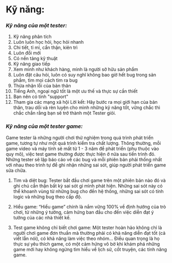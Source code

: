 # **Kỹ năng:**
### *Kỹ năng của một tester:*
1. Kỹ năng phân tích
2. Luôn luôn học hỏi, học hỏi nhanh 
3. Chi tiết, tỉ mỉ, cẩn thận, kiên trì 
4. Luôn đổi mới
5. Có nền tảng kỹ thuật
6. Kỹ năng giao tiếp
7. Xem mình như khách hàng, mình là người sở hữu sản phẩm
8. Luôn đặt câu hỏi, luôn có suy nghĩ không bao giờ hết bug trong sản phẩm, tìm mọi cách tìm ra bug 
9. Thừa nhận lỗi của bản thân
10. Tiếng Anh, ngoại ngữ tốt là một ưu thế và thực sự cần thiết
11. Bạn nên có tính "support" 
12. Tham gia các mạng xã hội
Lời kết: Hãy bước ra mọi giới hạn của bản thân, trau dồi và rèn luyện cho mình những kỹ năng tốt, vững chắc thì chắc chắn rằng bạn sẽ trở thành một Tester giỏi.
### *Kỹ năng của một tester game:*
Game tester là những người chơi thử nghiệm trong quá trình phát triển game, tương tự như một quá trình kiểm tra chất lượng. Thông thường, mỗi game video và máy tính sẽ mất từ 1 - 3 năm để phát triển (phụ thuộc vào quy mô), việc test game thường được thực hiện ở nửa sau tiến trình đó. Những tester sẽ lập báo cáo về các bug và mỗi phiên bản phải thống nhất với nhau theo trình tự để ghi nhận những sai sót, giúp người phát triển game sửa chữa.
 
1. Tìm và diệt bug: Tester bắt đầu chơi game trên một phiên bản nào đó và ghi chú cẩn thận bất kỳ sai sót gì mình phát hiện. Những sai sót này có thể khoanh vùng từ những bug cho đến hệ thống, những sai sót có tính logic và những bug theo cấp độ.
 
2. Hiểu game: “Hiểu game” chính là nắm vững 100% về định hướng của trò chơi, từ những ý tưởng, cảm hứng ban đầu cho đến việc diễn đạt ý tưởng của các nhà thiết kế.
 
3. Test game không chỉ biết chơi game: Một tester hoàn hảo không chỉ là người chơi game đơn thuần mà thường phải có khả năng diễn đạt tốt (cả viết lẫn nói), có khả năng làm việc theo nhóm... Điều quan trọng là họ thực sự yêu thích game, có một cảm hứng vô bờ khi khám phá những game mới hay không ngừng tìm hiểu về lịch sử, cốt truyện, các tính năng game.